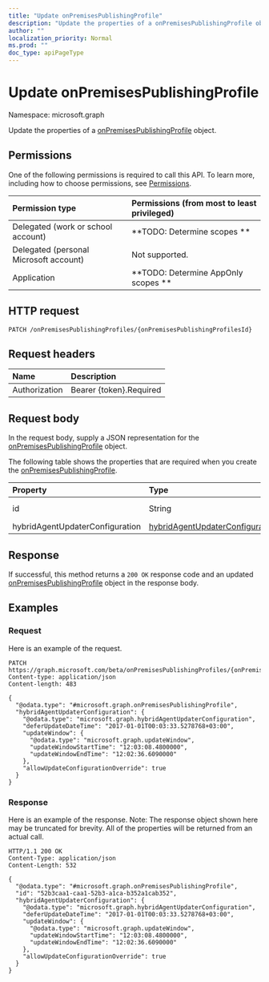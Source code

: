 ```yaml
---
title: "Update onPremisesPublishingProfile"
description: "Update the properties of a onPremisesPublishingProfile object."
author: ""
localization_priority: Normal
ms.prod: ""
doc_type: apiPageType
---
```


# Update onPremisesPublishingProfile

Namespace: microsoft.graph

Update the properties of a [onPremisesPublishingProfile](../resources/onpremisespublishingprofile.md) object.

## Permissions
One of the following permissions is required to call this API. To learn more, including how to choose permissions, see [Permissions](/concepts/permissions-reference.md).

|Permission type|Permissions (from most to least privileged)|
|:---|:---|
|Delegated (work or school account)|**TODO: Determine scopes **|
|Delegated (personal Microsoft account)|Not supported.|
|Application|**TODO: Determine AppOnly scopes **|

## HTTP request
<!-- {
  "blockType": "ignored"
}
-->
``` http
PATCH /onPremisesPublishingProfiles/{onPremisesPublishingProfilesId}
```

## Request headers
|Name|Description|
|:---|:---|
|Authorization|Bearer {token}.Required|

## Request body
In the request body, supply a JSON representation for the [onPremisesPublishingProfile](../resources/onpremisespublishingprofile.md) object.

The following table shows the properties that are required when you create the [onPremisesPublishingProfile](../resources/onpremisespublishingprofile.md).

|Property|Type|Description|
|:---|:---|:---|
|id|String| Inherited from [entity](../resources/entity.md)|
|hybridAgentUpdaterConfiguration|[hybridAgentUpdaterConfiguration](../resources/hybridagentupdaterconfiguration.md)||



## Response
If successful, this method returns a `200 OK` response code and an updated [onPremisesPublishingProfile](../resources/onpremisespublishingprofile.md) object in the response body.

## Examples

### Request
Here is an example of the request.
<!-- {
  "blockType": "request",
  "name": "update_onpremisespublishingprofile"
}
-->
``` http
PATCH https://graph.microsoft.com/beta/onPremisesPublishingProfiles/{onPremisesPublishingProfilesId}
Content-type: application/json
Content-length: 483

{
  "@odata.type": "#microsoft.graph.onPremisesPublishingProfile",
  "hybridAgentUpdaterConfiguration": {
    "@odata.type": "microsoft.graph.hybridAgentUpdaterConfiguration",
    "deferUpdateDateTime": "2017-01-01T00:03:33.5278768+03:00",
    "updateWindow": {
      "@odata.type": "microsoft.graph.updateWindow",
      "updateWindowStartTime": "12:03:08.4800000",
      "updateWindowEndTime": "12:02:36.6090000"
    },
    "allowUpdateConfigurationOverride": true
  }
}
```

### Response
Here is an example of the response. Note: The response object shown here may be truncated for brevity. All of the properties will be returned from an actual call.
<!-- {
  "blockType": "response",
  "truncated": true
}
-->
``` http
HTTP/1.1 200 OK
Content-Type: application/json
Content-Length: 532

{
  "@odata.type": "#microsoft.graph.onPremisesPublishingProfile",
  "id": "52b3caa1-caa1-52b3-a1ca-b352a1cab352",
  "hybridAgentUpdaterConfiguration": {
    "@odata.type": "microsoft.graph.hybridAgentUpdaterConfiguration",
    "deferUpdateDateTime": "2017-01-01T00:03:33.5278768+03:00",
    "updateWindow": {
      "@odata.type": "microsoft.graph.updateWindow",
      "updateWindowStartTime": "12:03:08.4800000",
      "updateWindowEndTime": "12:02:36.6090000"
    },
    "allowUpdateConfigurationOverride": true
  }
}
```

